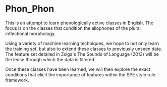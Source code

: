 # Phon_Phon
This is an attempt to learn phonologically active classes in English. The focus
is on the classes that condition the allophones of the plural inflectional
morphology. 

Using a variety of machine learning techniques, we hope to not only learn the training 
set, but also to extend these classes to previously unseen data. The feature set detailed
in Zsiga's The Sounds of Language (2013) will be the lense through which 
the data is filtered. 

Once these classes have been learned, we will then explore the exact conditions that 
elicit the importance of features within the SPE style rule framework. 
